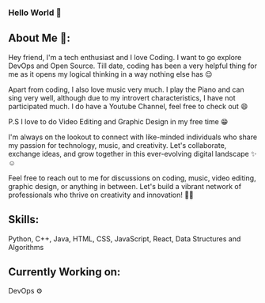### Hello World 👋

About Me 👀:
------------
Hey friend,
I'm a tech enthusiast and I love Coding. I want to go explore DevOps and Open Source. Till date, coding has been a very helpful thing for me as it opens my logical thinking in a way nothing else has 😌

Apart from coding, I also love music very much. I play the Piano and can sing very well, although due to my introvert characteristics, I have not participated much. I do have a Youtube Channel, feel free to check out 😄

P.S I love to do Video Editing and Graphic Design in my free time 😁

I'm always on the lookout to connect with like-minded individuals who share my passion for technology, music, and creativity. Let's collaborate, exchange ideas, and grow together in this ever-evolving digital landscape ✨☺️

Feel free to reach out to me for discussions on coding, music, video editing, graphic design, or anything in between. Let's build a vibrant network of professionals who thrive on creativity and innovation! ✌🏻


Skills: 
-------
Python, C++, Java, HTML, CSS, JavaScript, React, Data Structures and Algorithms


Currently Working on: 
--
DevOps ⚙️
<!--
**MrGliff/MrGliff** is a ✨ _special_ ✨ repository because its `README.md` (this file) appears on your GitHub profile.

Here are some ideas to get you started:

- 🔭 I’m currently working on ...
- 🌱 I’m currently learning Data Structure and Algorithms
- 👯 I’m looking to collaborate on ...
- 🤔 I’m looking for help with ...
- 💬 Ask me about ...
- 📫 How to reach me: ...
- 😄 Pronouns: He/Him
- ⚡ Fun fact: ...
-->
